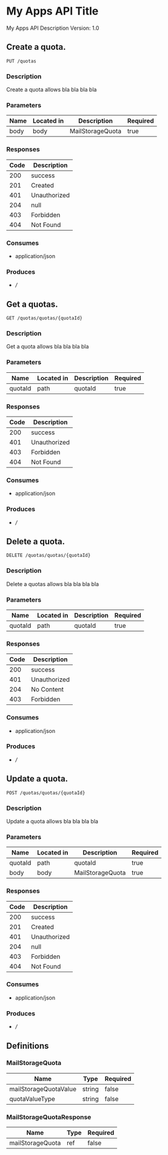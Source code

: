 # My Apps API Title
My Apps API Description
Version: 1.0

## Create a quota.
```
PUT /quotas
```

### Description

Create a quota allows bla bla bla bla

### Parameters
|Name|Located in|Description|Required|
|----|----|----|----|
|body|body|MailStorageQuota|true|


### Responses
|Code|Description|
|----|----|
|200|success|
|201|Created|
|401|Unauthorized|
|204|null|
|403|Forbidden|
|404|Not Found|


### Consumes
* application/json

### Produces
* */*

## Get a quotas.
```
GET /quotas/quotas/{quotaId}
```

### Description

Get a quota allows bla bla bla bla

### Parameters
|Name|Located in|Description|Required|
|----|----|----|----|
|quotaId|path|quotaId|true|


### Responses
|Code|Description|
|----|----|
|200|success|
|401|Unauthorized|
|403|Forbidden|
|404|Not Found|


### Consumes
* application/json

### Produces
* */*

## Delete a quota.
```
DELETE /quotas/quotas/{quotaId}
```

### Description

Delete a quotas allows bla bla bla bla

### Parameters
|Name|Located in|Description|Required|
|----|----|----|----|
|quotaId|path|quotaId|true|


### Responses
|Code|Description|
|----|----|
|200|success|
|401|Unauthorized|
|204|No Content|
|403|Forbidden|


### Consumes
* application/json

### Produces
* */*

## Update a quota.
```
POST /quotas/quotas/{quotaId}
```

### Description

Update a quota allows bla bla bla bla

### Parameters
|Name|Located in|Description|Required|
|----|----|----|----|
|quotaId|path|quotaId|true|
|body|body|MailStorageQuota|true|


### Responses
|Code|Description|
|----|----|
|200|success|
|201|Created|
|401|Unauthorized|
|204|null|
|403|Forbidden|
|404|Not Found|


### Consumes
* application/json

### Produces
* */*

## Definitions
### MailStorageQuota
|Name|Type|Required|
|----|----|----|
|mailStorageQuotaValue|string|false|
|quotaValueType|string|false|


### MailStorageQuotaResponse
|Name|Type|Required|
|----|----|----|
|mailStorageQuota|ref|false|


